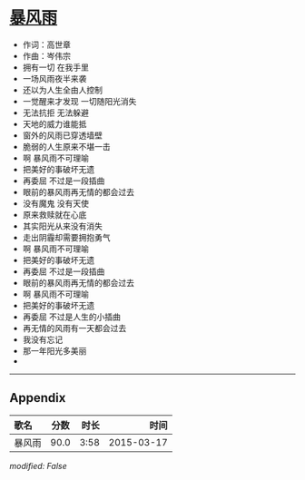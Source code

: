 # [暴风雨](https://music.163.com/song?id=31010936)

* 作词：高世章
* 作曲：岑伟宗
* 拥有一切 在我手里
* 一场风雨夜半来袭
* 还以为人生全由人控制
* 一觉醒来才发现 一切随阳光消失
* 无法抗拒 无法躲避
* 天地的威力谁能抵
* 窗外的风雨已穿透墙壁
* 脆弱的人生原来不堪一击
* 啊 暴风雨不可理喻
* 把美好的事破坏无遗
* 再委屈 不过是一段插曲
* 眼前的暴风雨再无情的都会过去
* 没有魔鬼 没有天使
* 原来救赎就在心底
* 其实阳光从来没有消失
* 走出阴霾却需要拥抱勇气
* 啊 暴风雨不可理喻
* 把美好的事破坏无遗
* 再委屈 不过是一段插曲
* 眼前的暴风雨再无情的都会过去
* 啊 暴风雨不可理喻
* 把美好的事破坏无遗
* 再委屈 不过是人生的小插曲
* 再无情的风雨有一天都会过去
* 我没有忘记
* 那一年阳光多美丽
* 


---

## Appendix

|歌名|分数|时长|时间|
|:---|:---:|---:|---:|
|暴风雨|90.0|3:58|2015-03-17

*modified: False*
